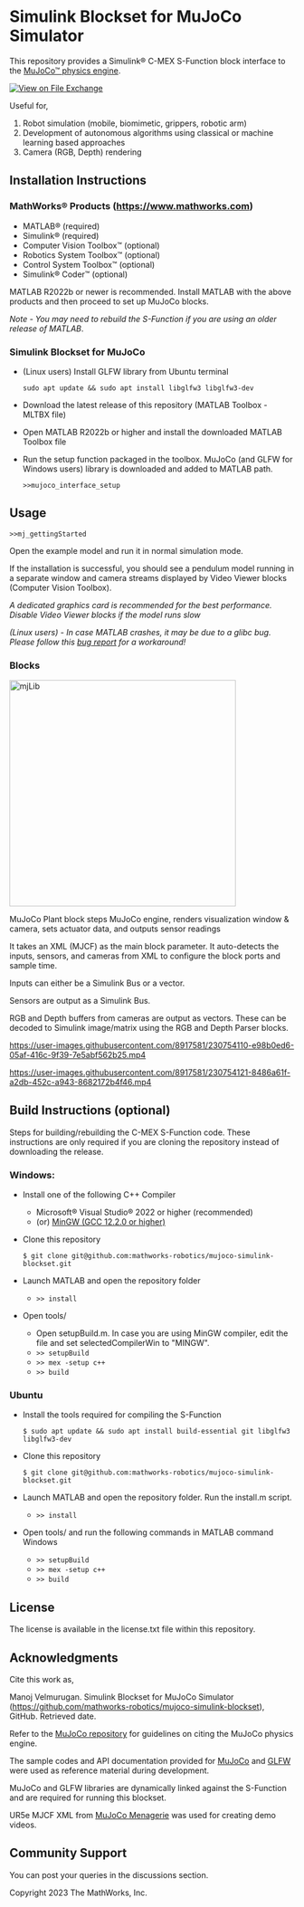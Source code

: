 # Simulink Blockset for MuJoCo Simulator 

This repository provides a Simulink&reg; C-MEX S-Function block interface to the [MuJoCo&trade; physics engine](https://mujoco.org/).

[![View <File Exchange Title> on File Exchange](https://www.mathworks.com/matlabcentral/images/matlab-file-exchange.svg)](https://www.mathworks.com/matlabcentral/fileexchange/128028-mujoco-simulink-blockset)

Useful for,
1. Robot simulation (mobile, biomimetic, grippers, robotic arm)
2. Development of autonomous algorithms using classical or machine learning based approaches
3. Camera (RGB, Depth) rendering

## Installation Instructions

### MathWorks&reg; Products (https://www.mathworks.com)

- MATLAB&reg; (required)
- Simulink&reg; (required)
- Computer Vision Toolbox&trade; (optional)
- Robotics System Toolbox&trade; (optional)
- Control System Toolbox&trade; (optional)
- Simulink&reg; Coder&trade; (optional)

MATLAB R2022b or newer is recommended. Install MATLAB with the above products and then proceed to set up MuJoCo blocks.

*Note - You may need to rebuild the S-Function if you are using an older release of MATLAB*.

### Simulink Blockset for MuJoCo
    
- (Linux users) Install GLFW library from Ubuntu terminal
    
    `sudo apt update && sudo apt install libglfw3 libglfw3-dev`
- Download the latest release of this repository (MATLAB Toolbox - MLTBX file)
- Open MATLAB R2022b or higher and install the downloaded MATLAB Toolbox file
- Run the setup function packaged in the toolbox. MuJoCo (and GLFW for Windows users) library is downloaded and added to MATLAB path.
    
    `>>mujoco_interface_setup`
    
## Usage
`>>mj_gettingStarted`
    
Open the example model and run it in normal simulation mode.

If the installation is successful, you should see a pendulum model running in a separate window and camera streams displayed by Video Viewer blocks (Computer Vision Toolbox).

*A dedicated graphics card is recommended for the best performance. Disable Video Viewer blocks if the model runs slow*

*(Linux users) - In case MATLAB crashes, it may be due to a glibc bug. Please follow this [bug report](https://www.mathworks.com/support/bugreports/2632298) for a workaround!*

### Blocks
<img width="400" alt="mjLib" src="https://user-images.githubusercontent.com/8917581/230754094-908a0a52-2c5d-4e8e-bd82-d2dcc553a846.png">

MuJoCo Plant block steps MuJoCo engine, renders visualization window & camera, sets actuator data, and outputs sensor readings

It takes an XML (MJCF) as the main block parameter. It auto-detects the inputs, sensors, and cameras from XML to configure the block ports and sample time.

Inputs can either be a Simulink Bus or a vector.

Sensors are output as a Simulink Bus.

RGB and Depth buffers from cameras are output as vectors. These can be decoded to Simulink image/matrix using the RGB and Depth Parser blocks.


https://user-images.githubusercontent.com/8917581/230754110-e98b0ed6-05af-416c-9f39-7e5abf562b25.mp4

https://user-images.githubusercontent.com/8917581/230754121-8486a61f-a2db-452c-a943-8682172b4f46.mp4


## Build Instructions (optional)

Steps for building/rebuilding the C-MEX S-Function code. These instructions are only required if you are cloning the repository instead of downloading the release.

### Windows:

- Install one of the following C++ Compiler
  - Microsoft&reg; Visual Studio&reg; 2022 or higher (recommended)
  - (or) [MinGW (GCC 12.2.0 or higher)](https://community.chocolatey.org/packages/mingw)
- Clone this repository
    
    `$ git clone git@github.com:mathworks-robotics/mujoco-simulink-blockset.git`
- Launch MATLAB and open the repository folder
    - `>> install`
- Open tools/ 
    - Open setupBuild.m. In case you are using MinGW compiler, edit the file and set selectedCompilerWin to "MINGW".
    - `>> setupBuild`
    - `>> mex -setup c++`
    - `>> build`

### Ubuntu

- Install the tools required for compiling the S-Function

    `$ sudo apt update && sudo apt install build-essential git libglfw3 libglfw3-dev `
- Clone this repository

    `$ git clone git@github.com:mathworks-robotics/mujoco-simulink-blockset.git`
- Launch MATLAB and open the repository folder. Run the install.m script.
    - `>> install`
- Open tools/ and run the following commands in MATLAB command Windows
    - `>> setupBuild`
    - `>> mex -setup c++`
    - `>> build`


## License

The license is available in the license.txt file within this repository.

## Acknowledgments
Cite this work as,

Manoj Velmurugan.  Simulink Blockset for MuJoCo Simulator (https://github.com/mathworks-robotics/mujoco-simulink-blockset), GitHub. Retrieved date. 


Refer to the [MuJoCo repository](https://github.com/deepmind/mujoco) for guidelines on citing the MuJoCo physics engine.

The sample codes and API documentation provided for [MuJoCo](https://mujoco.readthedocs.io/en/latest/overview.html) and [GLFW](https://www.glfw.org/documentation) were used as reference material during development.

MuJoCo and GLFW libraries are dynamically linked against the S-Function and are required for running this blockset.

UR5e MJCF XML from [MuJoCo Menagerie](https://github.com/deepmind/mujoco_menagerie/tree/main/universal_robots_ur5e) was used for creating demo videos.

## Community Support

<!--- You can post your queries on the [MATLAB&reg; Central&trade; File Exchange](https://www.mathworks.com/matlabcentral/fileexchange/####-file-exchange-title) page. --->

You can post your queries in the discussions section.

Copyright 2023 The MathWorks, Inc.
